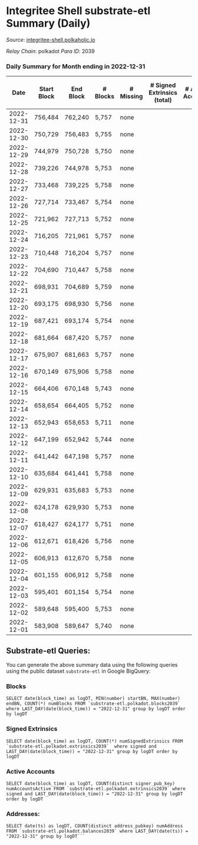 # Integritee Shell substrate-etl Summary (Daily)

_Source_: [integritee-shell.polkaholic.io](https://integritee-shell.polkaholic.io)

*Relay Chain*: polkadot
*Para ID*: 2039



### Daily Summary for Month ending in 2022-12-31


| Date | Start Block | End Block | # Blocks | # Missing | # Signed Extrinsics (total) | # Active Accounts | # Addresses with Balances | # Events | # Transfers | # XCM Transfers In | # XCM Transfers Out |
| ---- | ----------- | --------- | -------- | --------- | --------------------------- | ----------------- | ------------------------- | -------- | ----------- | ------------------ | ------------------- |
| 2022-12-31 | 756,484 | 762,240 | 5,757 | none  |  |  | 1 | 11,514 |   |   |   |
| 2022-12-30 | 750,729 | 756,483 | 5,755 | none  |  |  | 1 | 11,510 |   |   |   |
| 2022-12-29 | 744,979 | 750,728 | 5,750 | none  |  |  | 1 | 11,500 |   |   |   |
| 2022-12-28 | 739,226 | 744,978 | 5,753 | none  |  |  |  | 11,506 |   |   |   |
| 2022-12-27 | 733,468 | 739,225 | 5,758 | none  |  |  | 1 | 11,516 |   |   |   |
| 2022-12-26 | 727,714 | 733,467 | 5,754 | none  |  |  | 1 | 11,508 |   |   |   |
| 2022-12-25 | 721,962 | 727,713 | 5,752 | none  |  |  | 1 | 11,504 |   |   |   |
| 2022-12-24 | 716,205 | 721,961 | 5,757 | none  |  |  | 1 | 11,514 |   |   |   |
| 2022-12-23 | 710,448 | 716,204 | 5,757 | none  |  |  | 1 | 11,514 |   |   |   |
| 2022-12-22 | 704,690 | 710,447 | 5,758 | none  |  |  | 1 | 11,516 |   |   |   |
| 2022-12-21 | 698,931 | 704,689 | 5,759 | none  |  |  | 1 | 11,518 |   |   |   |
| 2022-12-20 | 693,175 | 698,930 | 5,756 | none  |  |  | 1 | 11,512 |   |   |   |
| 2022-12-19 | 687,421 | 693,174 | 5,754 | none  |  |  | 1 | 11,508 |   |   |   |
| 2022-12-18 | 681,664 | 687,420 | 5,757 | none  |  |  | 1 | 11,514 |   |   |   |
| 2022-12-17 | 675,907 | 681,663 | 5,757 | none  |  |  | 1 | 11,514 |   |   |   |
| 2022-12-16 | 670,149 | 675,906 | 5,758 | none  |  |  | 1 | 11,516 |   |   |   |
| 2022-12-15 | 664,406 | 670,148 | 5,743 | none  |  |  | 1 | 11,486 |   |   |   |
| 2022-12-14 | 658,654 | 664,405 | 5,752 | none  |  |  | 1 | 11,504 |   |   |   |
| 2022-12-13 | 652,943 | 658,653 | 5,711 | none  |  |  | 1 | 11,422 |   |   |   |
| 2022-12-12 | 647,199 | 652,942 | 5,744 | none  |  |  | 1 | 11,488 |   |   |   |
| 2022-12-11 | 641,442 | 647,198 | 5,757 | none  |  |  | 1 | 11,514 |   |   |   |
| 2022-12-10 | 635,684 | 641,441 | 5,758 | none  |  |  | 1 | 11,516 |   |   |   |
| 2022-12-09 | 629,931 | 635,683 | 5,753 | none  |  |  | 1 | 11,506 |   |   |   |
| 2022-12-08 | 624,178 | 629,930 | 5,753 | none  |  |  | 1 | 11,506 |   |   |   |
| 2022-12-07 | 618,427 | 624,177 | 5,751 | none  |  |  | 1 | 11,502 |   |   |   |
| 2022-12-06 | 612,671 | 618,426 | 5,756 | none  |  |  | 1 | 11,512 |   |   |   |
| 2022-12-05 | 606,913 | 612,670 | 5,758 | none  |  |  | 1 | 11,516 |   |   |   |
| 2022-12-04 | 601,155 | 606,912 | 5,758 | none  |  |  | 1 | 11,516 |   |   |   |
| 2022-12-03 | 595,401 | 601,154 | 5,754 | none  |  |  | 1 | 11,508 |   |   |   |
| 2022-12-02 | 589,648 | 595,400 | 5,753 | none  |  |  | 1 | 11,506 |   |   |   |
| 2022-12-01 | 583,908 | 589,647 | 5,740 | none  |  |  | 1 | 11,480 |   |   |   |

## Substrate-etl Queries:
You can generate the above summary data using the following queries using the public dataset `substrate-etl` in Google BigQuery:


### Blocks
```
SELECT date(block_time) as logDT, MIN(number) startBN, MAX(number) endBN, COUNT(*) numBlocks FROM `substrate-etl.polkadot.blocks2039`  where LAST_DAY(date(block_time)) = "2022-12-31" group by logDT order by logDT
```


### Signed Extrinsics
```
SELECT date(block_time) as logDT, COUNT(*) numSignedExtrinsics FROM `substrate-etl.polkadot.extrinsics2039`  where signed and LAST_DAY(date(block_time)) = "2022-12-31" group by logDT order by logDT
```


### Active Accounts
```
SELECT date(block_time) as logDT, COUNT(distinct signer_pub_key) numAccountsActive FROM `substrate-etl.polkadot.extrinsics2039` where signed and LAST_DAY(date(block_time)) = "2022-12-31" group by logDT order by logDT
```


### Addresses:
```
SELECT date(ts) as logDT, COUNT(distinct address_pubkey) numAddress FROM `substrate-etl.polkadot.balances2039` where LAST_DAY(date(ts)) = "2022-12-31" group by logDT```

